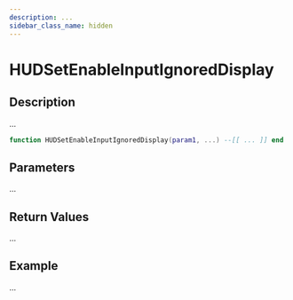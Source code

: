 ```yaml
---
description: ...
sidebar_class_name: hidden
---
```


# HUDSetEnableInputIgnoredDisplay

## Description

...

```lua
function HUDSetEnableInputIgnoredDisplay(param1, ...) --[[ ... ]] end
```

## Parameters

...

## Return Values

...

## Example

...

